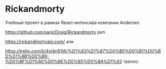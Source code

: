 # Rickandmorty

Учебный проект в рамках React-интенсива компании Andersen

https://github.com/sanicDogg/Rickandmorty реп

https://rickandmortyapi.com/ апи

https://trello.com/b/4vl4n61W/%D1%83%D1%87%D0%B5%D0%B1%D0%BD%D1%8B%D0%B9-%D0%BF%D1%80%D0%BE%D0%B5%D0%BA%D1%82 трелло
